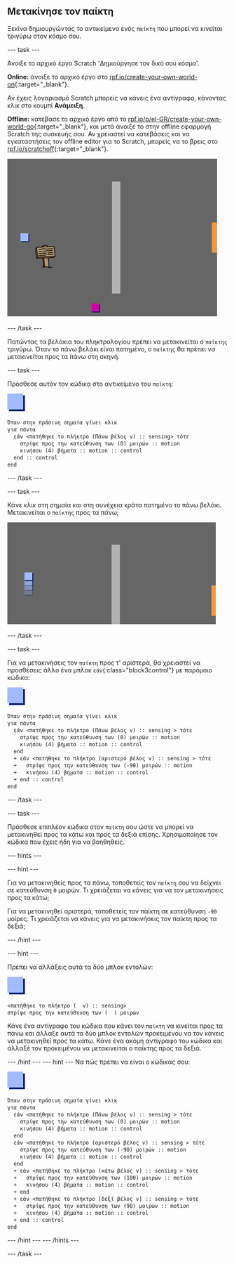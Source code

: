 ## Μετακίνησε τον παίκτη

Ξεκίνα δημιουργώντας το αντικείμενο ενός `παίκτη` που μπορεί να κινείται τριγύρω στον κόσμο σου.

--- task ---

Άνοιξε το αρχικό έργο Scratch 'Δημιούργησε τον δικό σου κόσμο'.

**Online:** άνοιξε το αρχικό έργο στο [rpf.io/create-your-own-world-on](http://rpf.io/create-your-own-world-on){:target="_blank"}.

Αν έχεις λογαριασμό Scratch μπορείς να κάνεις ένα αντίγραφο, κάνοντας κλικ στο κουμπί **Ανάμειξη**.

**Offline:** κατέβασε το αρχικό έργο από το [rpf.io/p/el-GR/create-your-own-world-go](http://rpf.io/p/el-GR/create-your-own-world-go){:target="_blank"}, και μετά άνοιξέ το στην offline εφαρμογή Scratch της συσκευής σου. Αν χρειαστεί να κατεβάσεις και να εγκαταστήσεις τον offline editor για το Scratch, μπορείς να το βρεις στο [rpf.io/scratchoff](https://rpf.io/scratchoff){:target="_blank"}.

![screenshot](images/world-starter.png)

--- /task ---

Πατώντας τα βελάκια του πληκτρολογίου πρέπει να μετακινείται ο `παίκτης` τριγύρω. Όταν το πάνω βελάκι είναι πατημένο, ο `παίκτης` θα πρέπει να μετακινείται προς τα πάνω στη σκηνή.

--- task ---

Πρόσθεσε αυτόν τον κώδικα στο αντικείμενο του `παίκτη`:

![παίκτης](images/player.png)

```blocks3
Όταν στην πράσινη σημαία γίνει κλικ
για πάντα 
  εάν <πατήθηκε το πλήκτρο (Πάνω βέλος v) :: sensing> τότε 
    στρίψε προς την κατεύθυνση των (0) μοιρών :: motion
    κινήσου (4) βήματα :: motion :: control
  end :: control
end
```

--- /task ---

--- task ---

Κάνε κλικ στη σημαία και στη συνέχεια κράτα πατημένο το πάνω βελάκι. Μετακινείται ο `παίκτης` προς τα πάνω;

![screenshot](images/world-up.png)

--- /task ---

--- task ---

Για να μετακινήσεις τον `παίκτη` προς τ' αριστερά, θα χρειαστεί να προσθέσεις άλλο ένα μπλοκ `εάν`{:class="block3control"} με παρόμοιο κώδικα:

![παίκτης](images/player.png)

```blocks3
Όταν στην πράσινη σημαία γίνει κλικ
για πάντα 
  εάν <πατήθηκε το πλήκτρο (Πάνω βέλος v) :: sensing > τότε 
    στρίψε προς την κατεύθυνση των (0) μοιρών :: motion
    κινήσου (4) βήματα :: motion :: control
  end
  + εάν <πατήθηκε το πλήκτρο (αριστερό βέλος v) :: sensing > τότε 
  +   στρίψε προς την κατεύθυνση των (-90) μοιρών :: motion
  +   κινήσου (4) βήματα :: motion :: control
  + end :: control
end
```

--- /task ---

--- task ---

Πρόσθεσε επιπλέον κώδικα στον `παίκτη` σου ώστε να μπορεί να μετακινηθεί προς τα κάτω και προς τα δεξιά επίσης. Χρησιμοποίησε τον κώδικα που έχεις ήδη για να βοηθηθείς.

--- hints ---


--- hint ---

Για να μετακινηθείς προς τα πάνω, τοποθετείς τον `παίκτη` σου να δείχνει σε κατεύθυνση `0` μοιρών. Τι χρειάζεται να κάνεις για να τον μετακινήσεις προς τα κάτω;

Για να μετακινηθεί αριστερά, τοποθετείς τον παίκτη σε κατεύθυνση `-90` μοίρες. Τι χρειάζεται να κάνεις για να μετακινήσεις τον παίκτη προς τα δεξιά;

--- /hint ---

--- hint ---

Πρέπει να αλλάξεις αυτά τα δύο μπλοκ εντολών:

![παίκτης](images/player.png)

```blocks3
<πατήθηκε το πλήκτρο (  v) :: sensing>
στρίψε προς την κατεύθυνση των (  ) μοιρών
```

Κάνε ένα αντίγραφο του κώδικα που κάνει τον `παίκτη` να κινείται προς τα πάνω και άλλαξε αυτά τα δύο μπλοκ εντολών προκειμένου να τον κάνεις να μετακινηθεί προς τα κάτω. Κάνε ένα ακόμη αντίγραφο του κώδικα και άλλαξέ τον προκειμένου να μετακινείται ο παίκτης προς τα δεξιά.

--- /hint --- --- hint --- Να πώς πρέπει να είναι ο κώδικάς σου:

![παίκτης](images/player.png)

```blocks3
Όταν στην πράσινη σημαία γίνει κλικ
για πάντα 
  εάν <πατήθηκε το πλήκτρο (Πάνω βέλος v) :: sensing > τότε 
    στρίψε προς την κατεύθυνση των (0) μοιρών :: motion
    κινήσου (4) βήματα :: motion :: control
  end
  εάν <πατήθηκε το πλήκτρο (αριστερό βέλος v) :: sensing > τότε 
    στρίψε προς την κατεύθυνση των (-90) μοιρών :: motion
    κινήσου (4) βήματα :: motion :: control
  end
  + εάν <πατήθηκε το πλήκτρο (κάτω βέλος v) :: sensing > τότε 
  +   στρίψε προς την κατεύθυνση των (180) μοιρών :: motion
  +   κινήσου (4) βήματα :: motion :: control
  + end
  + εάν <πατήθηκε το πλήκτρο [δεξί βέλος v] :: sensing > τότε 
  +   στρίψε προς την κατεύθυνση των (90) μοιρών :: motion
  +   κινήσου (4) βήματα :: motion :: control
  + end :: control
end
```

--- /hint --- --- /hints ---

--- /task ---